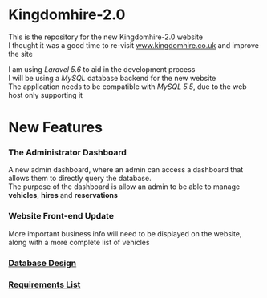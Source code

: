 # Kingdomhire-2.0
This is the repository for the new Kingdomhire-2.0 website  
I thought it was a good time to re-visit www.kingdomhire.co.uk and improve the site

I am using *Laravel 5.6* to aid in the development process  
I will be using a *MySQL* database backend for the new website  
The application needs to be compatible with *MySQL 5.5*, due to the web host only supporting it

# New Features
### The Administrator Dashboard
  A new admin dashboard, where an admin can access a dashboard that allows them to directly query the database.  
  The purpose of the dashboard is allow an admin to be able to manage __vehicles__, __hires__ and __reservations__
   
### Website Front-end Update 
   More important business info will need to be displayed on the website, along with a more complete list of vehicles
   

### [Database Design](DATABASE.md)  
### [Requirements List](REQUIREMENTS.md)
 